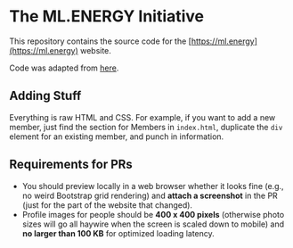 # The ML.ENERGY Initiative

This repository contains the source code for the [https://ml.energy](https://ml.energy) website.

Code was adapted from [here](https://github.com/pras75299/One-page-Corporate-Template).

## Adding Stuff

Everything is raw HTML and CSS.
For example, if you want to add a new member, just find the section for Members in `index.html`, duplicate the `div` element for an existing member, and punch in information.

## Requirements for PRs

- You should preview locally in a web browser whether it looks fine (e.g., no weird Bootstrap grid rendering) and **attach a screenshot** in the PR (just for the part of the website that changed).
- Profile images for people should be **400 x 400 pixels** (otherwise photo sizes will go all haywire when the screen is scaled down to mobile) and **no larger than 100 KB** for optimized loading latency.
